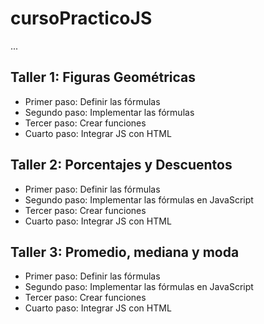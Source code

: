 # cursoPracticoJS

...

## Taller 1: Figuras Geométricas

- Primer paso: Definir las fórmulas
- Segundo paso: Implementar las fórmulas
- Tercer paso: Crear funciones
- Cuarto paso: Integrar JS con HTML

## Taller 2: Porcentajes y Descuentos

- Primer paso: Definir las fórmulas
- Segundo paso: Implementar las fórmulas en JavaScript
- Tercer paso: Crear funciones
- Cuarto paso: Integrar JS con HTML

## Taller 3: Promedio, mediana y moda

- Primer paso: Definir las fórmulas
- Segundo paso: Implementar las fórmulas en JavaScript
- Tercer paso: Crear funciones
- Cuarto paso: Integrar JS con HTML